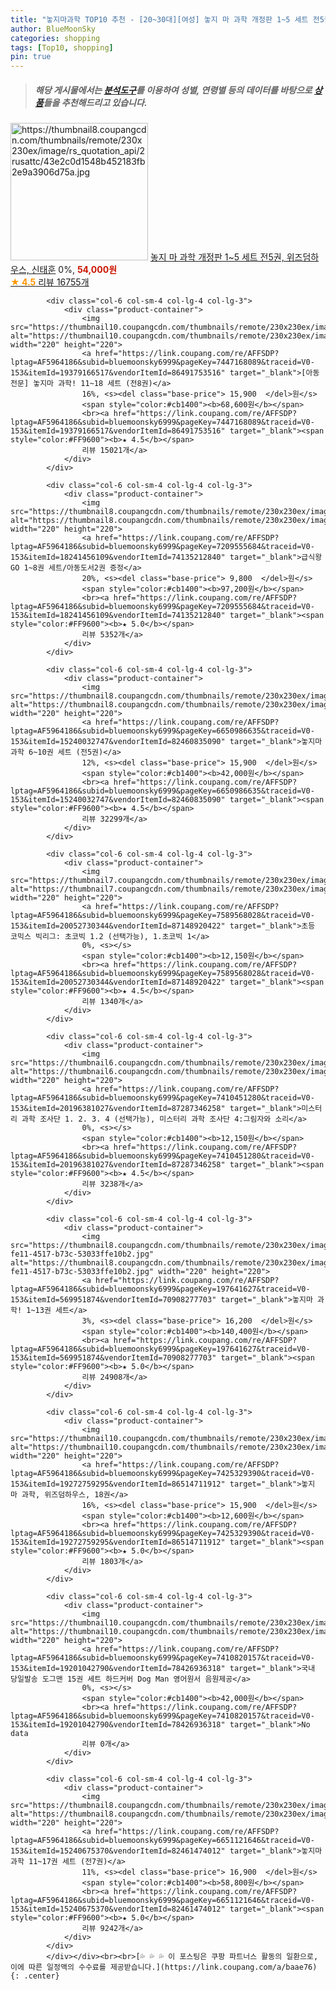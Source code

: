 ```yaml
---
title: "놓지마과학 TOP10 추천 - [20~30대][여성] 놓지 마 과학 개정판 1~5 세트 전5권, 위즈덤하우스, 신태훈"
author: BlueMoonSky
categories: shopping
tags: [Top10, shopping]
pin: true
---
```


> ##### 해당 게시물에서는 [**분석도구**](https://itemscout.io/)를 이용하여 **성별**, **연령별** 등의 데이터를 바탕으로 [**상품**](https://link.coupang.com/a/baae76)들을 추천해드리고 있습니다.
<div class="container"><div class="row">
            <div class="col-6 col-sm-4 col-lg-4 col-lg-3">
                <div class="product-container">
                    <img src="https://thumbnail8.coupangcdn.com/thumbnails/remote/230x230ex/image/rs_quotation_api/2rusattc/43e2c0d1548b452183fb2e9a3906d75a.jpg" alt="https://thumbnail8.coupangcdn.com/thumbnails/remote/230x230ex/image/rs_quotation_api/2rusattc/43e2c0d1548b452183fb2e9a3906d75a.jpg" width="220" height="220">
                    <a href="https://link.coupang.com/re/AFFSDP?lptag=AF5964186&subid=bluemoonsky6999&pageKey=5637764969&traceid=V0-153&itemId=9188384220&vendorItemId=76474185742" target="_blank">놓지 마 과학 개정판 1~5 세트 전5권, 위즈덤하우스, 신태훈</a>
                    0%, <s></s> 
                    <span style="color:#cb1400"><b>54,000원</b></span>
                    <br><a href="https://link.coupang.com/re/AFFSDP?lptag=AF5964186&subid=bluemoonsky6999&pageKey=5637764969&traceid=V0-153&itemId=9188384220&vendorItemId=76474185742" target="_blank"><span style="color:#FF9600"><b>★ 4.5</b></span>
                    리뷰 16755개</a>
                </div>
            </div>
            
            <div class="col-6 col-sm-4 col-lg-4 col-lg-3">
                <div class="product-container">
                    <img src="https://thumbnail10.coupangcdn.com/thumbnails/remote/230x230ex/image/vendor_inventory/0a4d/404b5eddf2cc5f9c0c110e2377725fd7bd06a44747670b95dbd3eb6b8b73.jpg" alt="https://thumbnail10.coupangcdn.com/thumbnails/remote/230x230ex/image/vendor_inventory/0a4d/404b5eddf2cc5f9c0c110e2377725fd7bd06a44747670b95dbd3eb6b8b73.jpg" width="220" height="220">
                    <a href="https://link.coupang.com/re/AFFSDP?lptag=AF5964186&subid=bluemoonsky6999&pageKey=7447168089&traceid=V0-153&itemId=19379166517&vendorItemId=86491753516" target="_blank">[아동 전문] 놓지마 과학! 11~18 세트 (전8권)</a>
                    16%, <s><del class="base-price"> 15,900  </del>원</s> 
                    <span style="color:#cb1400"><b>68,600원</b></span>
                    <br><a href="https://link.coupang.com/re/AFFSDP?lptag=AF5964186&subid=bluemoonsky6999&pageKey=7447168089&traceid=V0-153&itemId=19379166517&vendorItemId=86491753516" target="_blank"><span style="color:#FF9600"><b>★ 4.5</b></span>
                    리뷰 15021개</a>
                </div>
            </div>
            
            <div class="col-6 col-sm-4 col-lg-4 col-lg-3">
                <div class="product-container">
                    <img src="https://thumbnail8.coupangcdn.com/thumbnails/remote/230x230ex/image/vendor_inventory/3bd1/7ebed78151db03e5476bc1528d2b8c750d9b2a0a0c384080ba446516e3a9.jpg" alt="https://thumbnail8.coupangcdn.com/thumbnails/remote/230x230ex/image/vendor_inventory/3bd1/7ebed78151db03e5476bc1528d2b8c750d9b2a0a0c384080ba446516e3a9.jpg" width="220" height="220">
                    <a href="https://link.coupang.com/re/AFFSDP?lptag=AF5964186&subid=bluemoonsky6999&pageKey=7209555684&traceid=V0-153&itemId=18241456109&vendorItemId=74135212840" target="_blank">급식왕 GO 1~8권 세트/아동도서2권 증정</a>
                    20%, <s><del class="base-price"> 9,800  </del>원</s> 
                    <span style="color:#cb1400"><b>97,200원</b></span>
                    <br><a href="https://link.coupang.com/re/AFFSDP?lptag=AF5964186&subid=bluemoonsky6999&pageKey=7209555684&traceid=V0-153&itemId=18241456109&vendorItemId=74135212840" target="_blank"><span style="color:#FF9600"><b>★ 5.0</b></span>
                    리뷰 5352개</a>
                </div>
            </div>
            
            <div class="col-6 col-sm-4 col-lg-4 col-lg-3">
                <div class="product-container">
                    <img src="https://thumbnail8.coupangcdn.com/thumbnails/remote/230x230ex/image/vendor_inventory/51a3/b5c54980130be8e99e60be971794d1519cc3f72debd0e53f470521e738b4.jpg" alt="https://thumbnail8.coupangcdn.com/thumbnails/remote/230x230ex/image/vendor_inventory/51a3/b5c54980130be8e99e60be971794d1519cc3f72debd0e53f470521e738b4.jpg" width="220" height="220">
                    <a href="https://link.coupang.com/re/AFFSDP?lptag=AF5964186&subid=bluemoonsky6999&pageKey=6650986635&traceid=V0-153&itemId=15240032747&vendorItemId=82460835090" target="_blank">놓지마 과학 6~10권 세트 (전5권)</a>
                    12%, <s><del class="base-price"> 15,900  </del>원</s> 
                    <span style="color:#cb1400"><b>42,000원</b></span>
                    <br><a href="https://link.coupang.com/re/AFFSDP?lptag=AF5964186&subid=bluemoonsky6999&pageKey=6650986635&traceid=V0-153&itemId=15240032747&vendorItemId=82460835090" target="_blank"><span style="color:#FF9600"><b>★ 4.5</b></span>
                    리뷰 32299개</a>
                </div>
            </div>
            
            <div class="col-6 col-sm-4 col-lg-4 col-lg-3">
                <div class="product-container">
                    <img src="https://thumbnail7.coupangcdn.com/thumbnails/remote/230x230ex/image/vendor_inventory/8207/621cb1ab69971946385f637d6be13b59ba5a087b167ec92a95af322a92e9.jpg" alt="https://thumbnail7.coupangcdn.com/thumbnails/remote/230x230ex/image/vendor_inventory/8207/621cb1ab69971946385f637d6be13b59ba5a087b167ec92a95af322a92e9.jpg" width="220" height="220">
                    <a href="https://link.coupang.com/re/AFFSDP?lptag=AF5964186&subid=bluemoonsky6999&pageKey=7589568028&traceid=V0-153&itemId=20052730344&vendorItemId=87148920422" target="_blank">초등 코믹스 빅리그: 초코빅 1.2 (선택가능), 1.초코빅 1</a>
                    0%, <s></s> 
                    <span style="color:#cb1400"><b>12,150원</b></span>
                    <br><a href="https://link.coupang.com/re/AFFSDP?lptag=AF5964186&subid=bluemoonsky6999&pageKey=7589568028&traceid=V0-153&itemId=20052730344&vendorItemId=87148920422" target="_blank"><span style="color:#FF9600"><b>★ 4.5</b></span>
                    리뷰 1340개</a>
                </div>
            </div>
            
            <div class="col-6 col-sm-4 col-lg-4 col-lg-3">
                <div class="product-container">
                    <img src="https://thumbnail6.coupangcdn.com/thumbnails/remote/230x230ex/image/vendor_inventory/ef83/e76129ef2add3bf628ae67282987838bb5e9ac8ee9d0e87be6c22a101173.jpg" alt="https://thumbnail6.coupangcdn.com/thumbnails/remote/230x230ex/image/vendor_inventory/ef83/e76129ef2add3bf628ae67282987838bb5e9ac8ee9d0e87be6c22a101173.jpg" width="220" height="220">
                    <a href="https://link.coupang.com/re/AFFSDP?lptag=AF5964186&subid=bluemoonsky6999&pageKey=7410451280&traceid=V0-153&itemId=20196381027&vendorItemId=87287346258" target="_blank">미스터리 과학 조사단 1. 2. 3. 4 (선택가능), 미스터리 과학 조사단 4:그림자와 소리</a>
                    0%, <s></s> 
                    <span style="color:#cb1400"><b>12,150원</b></span>
                    <br><a href="https://link.coupang.com/re/AFFSDP?lptag=AF5964186&subid=bluemoonsky6999&pageKey=7410451280&traceid=V0-153&itemId=20196381027&vendorItemId=87287346258" target="_blank"><span style="color:#FF9600"><b>★ 4.5</b></span>
                    리뷰 3238개</a>
                </div>
            </div>
            
            <div class="col-6 col-sm-4 col-lg-4 col-lg-3">
                <div class="product-container">
                    <img src="https://thumbnail8.coupangcdn.com/thumbnails/remote/230x230ex/image/retail/images/2020/06/17/21/0/87adcb58-fe11-4517-b73c-53033ffe10b2.jpg" alt="https://thumbnail8.coupangcdn.com/thumbnails/remote/230x230ex/image/retail/images/2020/06/17/21/0/87adcb58-fe11-4517-b73c-53033ffe10b2.jpg" width="220" height="220">
                    <a href="https://link.coupang.com/re/AFFSDP?lptag=AF5964186&subid=bluemoonsky6999&pageKey=197641627&traceid=V0-153&itemId=569951874&vendorItemId=70908277703" target="_blank">놓지마 과학! 1~13권 세트</a>
                    3%, <s><del class="base-price"> 16,200  </del>원</s> 
                    <span style="color:#cb1400"><b>140,400원</b></span>
                    <br><a href="https://link.coupang.com/re/AFFSDP?lptag=AF5964186&subid=bluemoonsky6999&pageKey=197641627&traceid=V0-153&itemId=569951874&vendorItemId=70908277703" target="_blank"><span style="color:#FF9600"><b>★ 5.0</b></span>
                    리뷰 24908개</a>
                </div>
            </div>
            
            <div class="col-6 col-sm-4 col-lg-4 col-lg-3">
                <div class="product-container">
                    <img src="https://thumbnail10.coupangcdn.com/thumbnails/remote/230x230ex/image/vendor_inventory/22e3/b6e56f5be2e8aea1f7888bfd7c6d43866b6d0e23d4c9d3e2d48380b5ef2a.jpg" alt="https://thumbnail10.coupangcdn.com/thumbnails/remote/230x230ex/image/vendor_inventory/22e3/b6e56f5be2e8aea1f7888bfd7c6d43866b6d0e23d4c9d3e2d48380b5ef2a.jpg" width="220" height="220">
                    <a href="https://link.coupang.com/re/AFFSDP?lptag=AF5964186&subid=bluemoonsky6999&pageKey=7425329390&traceid=V0-153&itemId=19272759295&vendorItemId=86514711912" target="_blank">놓지 마 과학, 위즈덤하우스, 18권</a>
                    16%, <s><del class="base-price"> 15,900  </del>원</s> 
                    <span style="color:#cb1400"><b>12,600원</b></span>
                    <br><a href="https://link.coupang.com/re/AFFSDP?lptag=AF5964186&subid=bluemoonsky6999&pageKey=7425329390&traceid=V0-153&itemId=19272759295&vendorItemId=86514711912" target="_blank"><span style="color:#FF9600"><b>★ 5.0</b></span>
                    리뷰 1803개</a>
                </div>
            </div>
            
            <div class="col-6 col-sm-4 col-lg-4 col-lg-3">
                <div class="product-container">
                    <img src="https://thumbnail10.coupangcdn.com/thumbnails/remote/230x230ex/image/vendor_inventory/2394/34ac9b848c10604e59897dfd2be29e5d59c9557f196d047f207226854b82.jpg" alt="https://thumbnail10.coupangcdn.com/thumbnails/remote/230x230ex/image/vendor_inventory/2394/34ac9b848c10604e59897dfd2be29e5d59c9557f196d047f207226854b82.jpg" width="220" height="220">
                    <a href="https://link.coupang.com/re/AFFSDP?lptag=AF5964186&subid=bluemoonsky6999&pageKey=7410820157&traceid=V0-153&itemId=19201042790&vendorItemId=78426936318" target="_blank">국내 당일발송 도그맨 15권 세트 하드커버 Dog Man 영어원서 음원제공</a>
                    0%, <s></s> 
                    <span style="color:#cb1400"><b>42,000원</b></span>
                    <br><a href="https://link.coupang.com/re/AFFSDP?lptag=AF5964186&subid=bluemoonsky6999&pageKey=7410820157&traceid=V0-153&itemId=19201042790&vendorItemId=78426936318" target="_blank">No data
                    리뷰 0개</a>
                </div>
            </div>
            
            <div class="col-6 col-sm-4 col-lg-4 col-lg-3">
                <div class="product-container">
                    <img src="https://thumbnail8.coupangcdn.com/thumbnails/remote/230x230ex/image/vendor_inventory/da4b/f8026e56c7633517cb34c0d28f48f01ca25073d669d710efa495b92b296b.jpg" alt="https://thumbnail8.coupangcdn.com/thumbnails/remote/230x230ex/image/vendor_inventory/da4b/f8026e56c7633517cb34c0d28f48f01ca25073d669d710efa495b92b296b.jpg" width="220" height="220">
                    <a href="https://link.coupang.com/re/AFFSDP?lptag=AF5964186&subid=bluemoonsky6999&pageKey=6651121646&traceid=V0-153&itemId=15240675370&vendorItemId=82461474012" target="_blank">놓지마 과학 11~17권 세트 (전7권)</a>
                    11%, <s><del class="base-price"> 16,900  </del>원</s> 
                    <span style="color:#cb1400"><b>58,800원</b></span>
                    <br><a href="https://link.coupang.com/re/AFFSDP?lptag=AF5964186&subid=bluemoonsky6999&pageKey=6651121646&traceid=V0-153&itemId=15240675370&vendorItemId=82461474012" target="_blank"><span style="color:#FF9600"><b>★ 5.0</b></span>
                    리뷰 9242개</a>
                </div>
            </div>
            </div></div><br><br>[💦 💦 💦 이 포스팅은 쿠팡 파트너스 활동의 일환으로, 이에 따른 일정액의 수수료를 제공받습니다.](https://link.coupang.com/a/baae76){: .center}
